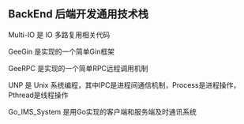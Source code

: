 ## BackEnd 后端开发通用技术栈

Multi-IO 是 IO 多路复用相关代码

GeeGin 是实现的一个简单Gin框架

GeeRPC 是实现的一个简单RPC远程调用机制

UNP 是 Unix 系统编程，其中IPC是进程间通信机制，Process是进程操作，Pthread是线程操作

Go_IMS_System 是用Go实现的客户端和服务端及时通讯系统





